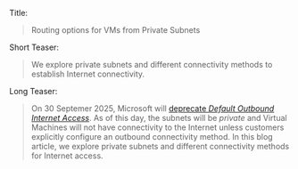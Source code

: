 Title: 
> Routing options for VMs from Private Subnets

Short Teaser: 
> We explore private subnets and different connectivity methods to establish Internet connectivity.

Long Teaser:
> On 30 Septemer 2025, Microsoft will [deprecate _Default Outbound Internet Access_](https://azure.microsoft.com/en-us/updates/default-outbound-access-for-vms-in-azure-will-be-retired-transition-to-a-new-method-of-internet-access/). As of this day, the subnets will be _private_ and Virtual Machines will not have connectivity to the Internet unless customers explicitly configure an outbound connectivity method. In this blog article, we explore private subnets and different connectivity methods for Internet access.
